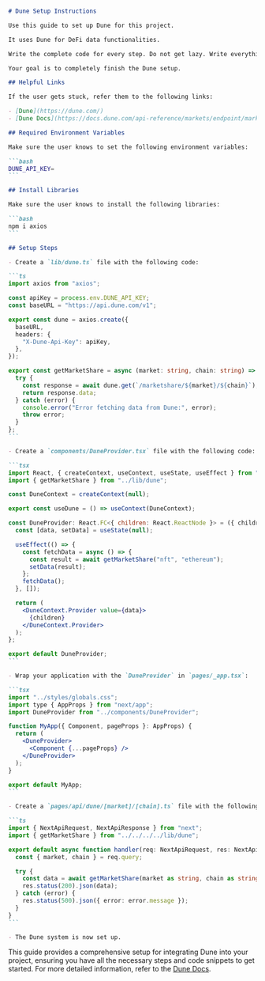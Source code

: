 ``````markdown:prompts/project-setup/setup-dune.md

# Dune Setup Instructions

Use this guide to set up Dune for this project.

It uses Dune for DeFi data functionalities.

Write the complete code for every step. Do not get lazy. Write everything that is needed.

Your goal is to completely finish the Dune setup.

## Helpful Links

If the user gets stuck, refer them to the following links:

- [Dune](https://dune.com/)
- [Dune Docs](https://docs.dune.com/api-reference/markets/endpoint/marketplace_marketshare)

## Required Environment Variables

Make sure the user knows to set the following environment variables:

```bash
DUNE_API_KEY=
```

## Install Libraries

Make sure the user knows to install the following libraries:

```bash
npm i axios
```

## Setup Steps

- Create a `lib/dune.ts` file with the following code:

```ts
import axios from "axios";

const apiKey = process.env.DUNE_API_KEY;
const baseURL = "https://api.dune.com/v1";

export const dune = axios.create({
  baseURL,
  headers: {
    "X-Dune-Api-Key": apiKey,
  },
});

export const getMarketShare = async (market: string, chain: string) => {
  try {
    const response = await dune.get(`/marketshare/${market}/${chain}`);
    return response.data;
  } catch (error) {
    console.error("Error fetching data from Dune:", error);
    throw error;
  }
};
```

- Create a `components/DuneProvider.tsx` file with the following code:

```tsx
import React, { createContext, useContext, useState, useEffect } from "react";
import { getMarketShare } from "../lib/dune";

const DuneContext = createContext(null);

export const useDune = () => useContext(DuneContext);

const DuneProvider: React.FC<{ children: React.ReactNode }> = ({ children }) => {
  const [data, setData] = useState(null);

  useEffect(() => {
    const fetchData = async () => {
      const result = await getMarketShare("nft", "ethereum");
      setData(result);
    };
    fetchData();
  }, []);

  return (
    <DuneContext.Provider value={data}>
      {children}
    </DuneContext.Provider>
  );
};

export default DuneProvider;
```

- Wrap your application with the `DuneProvider` in `pages/_app.tsx`:

```tsx
import "../styles/globals.css";
import type { AppProps } from "next/app";
import DuneProvider from "../components/DuneProvider";

function MyApp({ Component, pageProps }: AppProps) {
  return (
    <DuneProvider>
      <Component {...pageProps} />
    </DuneProvider>
  );
}

export default MyApp;
```

- Create a `pages/api/dune/[market]/[chain].ts` file with the following code:

```ts
import { NextApiRequest, NextApiResponse } from "next";
import { getMarketShare } from "../../../../lib/dune";

export default async function handler(req: NextApiRequest, res: NextApiResponse) {
  const { market, chain } = req.query;

  try {
    const data = await getMarketShare(market as string, chain as string);
    res.status(200).json(data);
  } catch (error) {
    res.status(500).json({ error: error.message });
  }
}
```

- The Dune system is now set up.
``````

This guide provides a comprehensive setup for integrating Dune into your project, ensuring you have all the necessary steps and code snippets to get started. For more detailed information, refer to the [Dune Docs](https://docs.dune.com/api-reference/markets/endpoint/marketplace_marketshare).